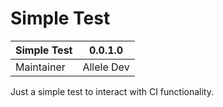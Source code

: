 # Simple Test

| Simple Test              | 0.0.1.0                           |
| ------------------------ | --------------------------------- |
| Maintainer               | Allele Dev                        |

Just a simple test to interact with CI functionality.
